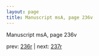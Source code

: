 ```yaml
---
layout: page
title: Manuscript msA, page 236v
---
```


Manuscript msA, page 236v

prev:  [236r](../236r) | next:  [237r](../237r)